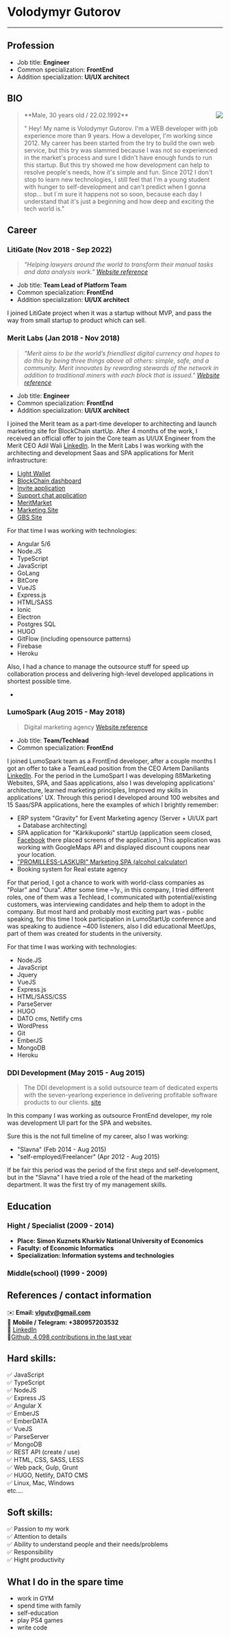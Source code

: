 # Volodymyr Gutorov

***

## Profession

- Job title: __Engineer__
- Common specialization:  __FrontEnd__
- Addition specialization: __UI/UX architect__


## BIO

> <img style="float: right; margin-left: 40px." src="./cv.png"> 
> **Male, 30 years old / 22.02.1992**
> 
> " Hey! My name is Volodymyr Gutorov. I'm a WEB developer with job experience more than 9 years. How a developer, I'm working since 2012. My career has been started from the try to build the own web service, but this try was slammed because I was not so experienced in the market's process and sure I didn't have enough funds to run this startup. But this try showed me how development can help to resolve people's needs, how it's simple and fun. Since 2012 I don't stop to learn new technologies, I still feel that I'm a young student with hunger to self-development and can't predict when I gonna stop... but I`m sure it happens not so soon, because each day I understand that it's just a beginning and how deep and exciting the tech world is."


## Career


### LitiGate (Nov 2018 - Sep 2022)

> _"Helping lawyers around the world to transform their manual tasks and data analysis work." [Website reference](https://www.litigate.ai/)_

- Job title: __Team Lead of Platform Team__
- Common specialization:  __FrontEnd__
- Addition specialization: __UI/UX architect__

I joined LitiGate project when it was a startup without MVP, and pass the way from small startup to product which can sell. 

### Merit Labs (Jan 2018 - Nov 2018)

> _"Merit aims to be the world’s friendliest digital currency and hopes to do this by being three things above all others: simple, safe, and a community.  Merit innovates by rewarding stewards of the network in addition to traditional miners with each block that is issued." [Website reference](https://www.merit.me/)_


 - Job title: __Engineer__
- Common specialization:  __FrontEnd__
- Addition specialization: __UI/UX architect__

I joined the Merit team as a part-time developer to architecting and launch marketing site for BlockChain startUp. After 4 months of the work, I received an official offer to join the Core team as UI/UX Engineer from the Merit CEO Adil Wali [LinkedIn](https://www.linkedin.com/in/adilwali/). In the Merit Labs I was working with the architecting and development Saas and SPA applications for Merit infrastructure:
 
 - [Light Wallet](https://wallet.merit.me)
 - [BlockChain dashboard](https://dashboard.merit.me/)
 - [Invite application](https://discord-bot.merit.me/get-invite/?source=Merit.me)
 - [Support chat application](https://support-application.merit.me/get-help/#/)
 - [MeritMarket](https://market.merit.me)
 - [Marketing Site](https://www.merit.me/)
 - [GBS Site](https://gbs.merit.me/)
 
For that time I was working with technologies:
 
 - Angular 5/6
 - Node.JS
 - TypeScript
 - JavaScript
 - GoLang
 - BitCore
 - VueJS
 - Express.js
 - HTML/SASS
 - Ionic
 - Electron
 - Postgres SQL
 - HUGO
 - GitFlow (including opensource patterns)
 - Firebase
 - Heroku
 
Also, I had a chance to manage the outsource stuff for speed up collaboration process and delivering high-level developed applications in shortest possible time.

-

### LumoSpark (Aug 2015 - May 2018)

> Digital marketing agency [Website reference](https://www.lumospark.com/)

- Job title: __Team/Techlead__
- Common specialization:  __FrontEnd__

I joined LumoSpark team as a FrontEnd developer, after a couple months I got an offer to take a TeamLead position from the CEO Artem Daniliants [LinkedIn](https://www.linkedin.com/in/artemdaniliants/).
For the period in the LumoSpart I was developing ßßMarketing Websites, SPA, and Saas applications, also I was developing applications' architecture, learned marketing principles, Improved my skills in applications' UX. Through this period I developed around 100 websites and 15 Saas/SPA applications, here the examples of which I brightly remember:

- ERP system "Gravity" for Event Marketing agency (Server + UI/UX part + Database architecting)
- SPA application for "Kärkikuponki" startUp (application seem closed, [Facebook](https://www.facebook.com/Karkikuponki/) there placed screens of the application,) This application was working with GoogleMaps API and displayed discount coupons near your location.
- ["PROMILLESS-LASKURI" Marketing SPA (alcohol calculator)](http://promilless-laskuri.fi/fi)
- Booking system for Real estate agency

For that period, I got a chance to work with world-class companies as "Polar" and "Oura". After some time ~1y., in this company, I tried different roles, one of them was a Techlead, I communicated with potential/existing customers, was interviewing candidates and help them to adopt in the company. But most hard and probably most exciting part was - public speaking, for this time I took participation in LumoStartUp conference and was speaking to audience ~400 listeners, also I did educational MeetUps, part of them was created for students in the university.

For that time I was working with technologies:
 
 - Node.JS
 - JavaScript
 - Jquery
 - VueJS
 - Express.js
 - HTML/SASS/CSS
 - ParseServer
 - HUGO
 - DATO cms, Netlify cms
 - WordPress
 - Git
 - EmberJS
 - MongoDB
 - Heroku

### DDI Development (May 2015 - Aug 2015)

> The DDI development is a solid outsource team of dedicated experts with the seven-yearlong experience in delivering profitable software products to our clients. [site](http://ddi-dev.com/)

In this company I was working as outsource FrontEnd developer, my role was development UI part for the SPA and websites.

Sure this is the not full timeline of my career, also I was working:

- "Slavna" (Feb 2014 - Aug 2015)
- "self-employed/Freelancer" (Apr 2012 - Aug 2015)

If be fair this period was the period of the first steps and self-development, but in the "Slavna" I have tried a role of the head of the marketing department. It was the first try of my management skills.

## Education

### Hight / Specialist (2009 - 2014)

- **Place: Simon Kuznets Kharkiv National University of Economics**
- **Faculty: of Economic Informatics**
- **Specialization: Information systems and technologies**

### Middle(school) (1999 - 2009)

## References / contact information


✉️ **Email: vlgutv@gmail.com**<br>
📱 **Mobile / Telegram: +380957203532**<br>
🔗 [LinkedIn](https://www.linkedin.com/in/vladimir-gutorov-93b253a5/)<br>
🔗[Github, 4,098 contributions in the last year](https://github.com/Gutorov)

## Hard skills:

✅ JavaScript<br>
✅ TypeScript<br>
✅ NodeJS<br>
✅ Express JS<br>
✅ Angular X<br>
✅ EmberJS<br>
✅ EmberDATA<br>
✅ VueJS<br>
✅ ParseServer<br>
✅ MongoDB<br>
✅ REST API (create / use)<br>
✅ HTML, CSS, SASS, LESS<br>
✅ Web pack, Gulp, Grunt<br>
✅ HUGO, Netlify, DATO CMS<br>
✅ Linux, Mac, Windows<br>
etc....

## Soft skills:

✅ Passion to my work<br>
✅ Attention to details<br>
✅ Ability to understand people and their needs/problems<br>
✅ Responsibility<br>
✅ Hight productivity


## What I do in the spare time

- work in GYM
- spend time with family
- self-education
- play PS4 games
- write code
